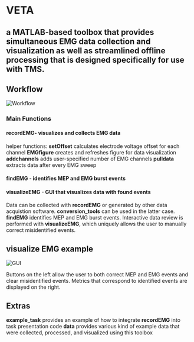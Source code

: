 # VETA
## a MATLAB-based toolbox that provides simultaneous EMG data collection and visualization as well as streamlined offline processing that is designed specifically for use with TMS.

## Workflow

![Workflow](https://raw.githubusercontent.com/greenhouselab/Veta/master/figures/Fig1_veta.tif)

### Main Functions
	
#### recordEMG- visualizes and collects EMG data
helper functions:
	**setOffset** calculates electrode voltage offset for each channel
	**EMGfigure** creates and refreshes figure for data visualization
	**addchannels** adds user-specified number of EMG channels 
	**pulldata** extracts data after every EMG sweep
#### findEMG - identifies MEP and EMG burst events
#### visualizeEMG - GUI that visualizes data with found events

Data can be collected with **recordEMG** or generated by other data acquistion software. **conversion_tools** can be used in the latter case. **findEMG** identifies MEP and EMG burst events. Interactive data review is performed with **visualizeEMG**, which uniquely allows the user to manually correct misidentified events.

## visualize EMG example

![GUI](https://raw.githubusercontent.com/greenhouselab/Veta/master/figures/Fig3_veta.jpg)

Buttons on the left allow the user to both correct MEP and EMG events and clear misidentified events. Metrics that correspond to identified events are displayed on the right.
## Extras

**example_task** provides an example of how to integrate **recordEMG** into task presentation code
**data** provides various kind of example data that were collected, processed, and visualized using this toolbox


